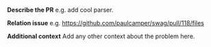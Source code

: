 **Describe the PR**
e.g. add cool parser.

**Relation issue**
e.g. https://github.com/paulcamper/swag/pull/118/files

**Additional context**
Add any other context about the problem here.
